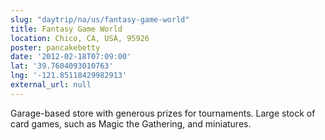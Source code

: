 ```yaml
---
slug: "daytrip/na/us/fantasy-game-world"
title: Fantasy Game World
location: Chico, CA, USA, 95926
poster: pancakebetty
date: '2012-02-18T07:09:00'
lat: '39.7604093010763'
lng: '-121.85118429982913'
external_url: null
---
```


Garage-based store with generous prizes for tournaments. Large stock of card games, such as Magic the Gathering, and miniatures.
